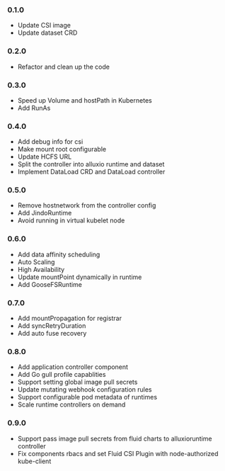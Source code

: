 ### 0.1.0

* Update CSI image
* Update dataset CRD

### 0.2.0

* Refactor and clean up the code


### 0.3.0

* Speed up Volume and hostPath in Kubernetes
* Add RunAs


### 0.4.0

* Add debug info for csi
* Make mount root configurable
* Update HCFS URL
* Split the controller into alluxio runtime and dataset
* Implement DataLoad CRD and DataLoad controller


### 0.5.0

* Remove hostnetwork from the controller config
* Add JindoRuntime
* Avoid running in virtual kubelet node

### 0.6.0

* Add data affinity scheduling
* Auto Scaling
* High Availability
* Update mountPoint dynamically in runtime
* Add GooseFSRuntime

### 0.7.0

* Add mountPropagation for registrar
* Add syncRetryDuration
* Add auto fuse recovery

### 0.8.0

* Add application controller component
* Add Go gull profile capablities
* Support setting global image pull secrets
* Update mutating webhook configuration rules
* Support configurable pod metadata of runtimes
* Scale runtime controllers on demand

### 0.9.0
* Support pass image pull secrets from fluid charts to alluxioruntime controller
* Fix components rbacs and set Fluid CSI Plugin with node-authorized kube-client